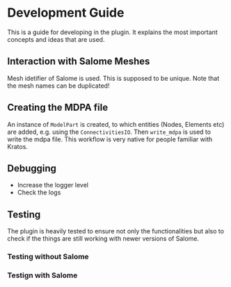 # Development Guide
This is a guide for developing in the plugin. It explains the most important concepts and ideas that are used.

## Interaction with Salome Meshes
Mesh idetifier of Salome is used. This is supposed to be unique. Note that the mesh names can be duplicated!

## Creating the MDPA file
An instance of `ModelPart` is created, to which entities (Nodes, Elements etc) are added, e.g. using the `ConnectivitiesIO`. Then `write_mdpa` is used to write the mdpa file.
This workflow is very native for people familiar with Kratos.

## Debugging
- Increase the logger level
- Check the logs

## Testing
The plugin is heavily tested to ensure not only the functionalities but also to check if the things are still working with newer versions of Salome.

### Testing without Salome

### Testign with Salome
